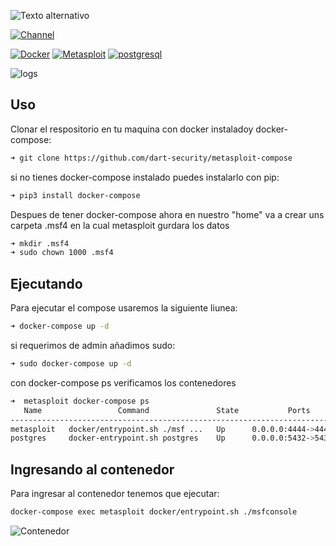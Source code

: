 ![Texto alternativo](https://github.com/dart-security/metasploit-compose/blob/master/doc.png)

[![Channel](https://img.shields.io/badge/channel-YouTube-red)](https://www.youtube.com/channel/UCiuZK5geN3OCGeBxuXMfHEQ)

[![Docker](https://img.shields.io/badge/Docker-19.03.8-blue)](https://www.docker.com/)
[![Metasploit](https://img.shields.io/badge/metasploit-latest-success)](https://hub.docker.com/_/owncloud)
[![postgresql](https://img.shields.io/badge/postgresql-latest-blue)](https://hub.docker.com/_/mysql)

![logs](https://github.com/dart-security/metasploit-compose/blob/master/metasploitdocker.png)

## Uso
Clonar el respositorio en tu maquina con docker instaladoy docker-compose:
```bash
➜ git clone https://github.com/dart-security/metasploit-compose
```
si no tienes docker-compose instalado puedes instalarlo con pip:
```bash
➜ pip3 install docker-compose
```
Despues de tener docker-compose ahora en nuestro "home" va a crear uns carpeta .msf4 en la cual metasploit gurdara los datos
```bash
➜ mkdir .msf4
➜ sudo chown 1000 .msf4
```
## Ejecutando
Para ejecutar el compose usaremos la siguiente liunea:
```bash
➜ docker-compose up -d
```
si requerimos de admin añadimos sudo:
```bash
➜ sudo docker-compose up -d
```
con docker-compose ps verificamos los contenedores
```bash
➜  metasploit docker-compose ps
   Name                 Command               State           Ports         
----------------------------------------------------------------------------
metasploit   docker/entrypoint.sh ./msf ...   Up      0.0.0.0:4444->4444/tcp
postgres     docker-entrypoint.sh postgres    Up      0.0.0.0:5432->5432/tcp
```
## Ingresando al contenedor
Para ingresar al contenedor tenemos que ejecutar:
```bash
docker-compose exec metasploit docker/entrypoint.sh ./msfconsole
```
![Contenedor](https://github.com/dart-security/metasploit-compose/blob/master/msf4.png)
